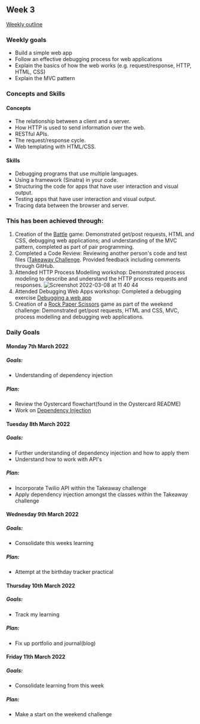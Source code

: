 ## Week 3

[Weekly outline](https://github.com/makersacademy/course/blob/master/week_outlines.md/)

### Weekly goals

* Build a simple web app
* Follow an effective debugging process for web applications
* Explain the basics of how the web works (e.g. request/response, HTTP, HTML, CSS)
* Explain the MVC pattern

### Concepts and Skills
#### Concepts
- The relationship between a client and a server.
- How HTTP is used to send information over the web.
- RESTful APIs.
- The request/response cycle.
- Web templating with HTML/CSS.

#### Skills
- Debugging programs that use multiple languages.
- Using a framework (Sinatra) in your code.
- Structuring the code for apps that have user interaction and visual output.
- Testing apps that have user interaction and visual output.
- Tracing data between the browser and server.

### This has been achieved through:

1. Creation of the [Battle](https://github.com/heykathl/battle2) game: Demonstrated get/post requests, HTML and CSS, debugging web applications; and understanding of the MVC pattern, completed as part of pair programming.
2. Completed a Code Review: Reviewing another person's code and test files ([Takeaway Challenge](https://github.com/makersacademy/takeaway-challenge/pull/2208). Provided feedback including comments through GitHub.
3. Attended HTTP Process Modelling workshop: Demonstrated process modeling to describe and understand the HTTP process requests and responses.
![Screenshot 2022-03-08 at 11 40 44](https://user-images.githubusercontent.com/74867241/157252940-b5658048-31e7-4275-b916-4aa7a6cc780b.png)
4. Attended Debugging Web Apps workshop: Completed a debugging exercise [Debugging a web app](https://github.com/makersacademy/skills-workshops/tree/main/how_the_web_works/debugging_2)
5. Creation of a [Rock Paper Scissors](https://github.com/heykathl/rps-challenge) game as part of the weekend challenge: Demonstrated get/post requests, HTML and CSS, MVC, process modelling and debugging web applications.

### Daily Goals
#### Monday 7th March 2022 
##### Goals:
* Understanding of dependency injection
##### Plan:
* Review the Oystercard flowchart(found in the Oystercard README)
* Work on [Dependency Injection](https://github.com/makersacademy/skills-workshops/blob/main/practicals/object_oriented_design/dependency_injection.md)

#### Tuesday 8th March 2022 
##### Goals:
* Further understanding of dependency injection and how to apply them
* Understand how to work with API's
##### Plan:
* Incorporate Twilio API within the Takeaway challenge
* Apply dependency injection amongst the classes within the Takeaway challenge

#### Wednesday 9th March 2022 
##### Goals:
* Consolidate this weeks learning
##### Plan:
* Attempt at the birthday tracker practical

#### Thursday 10th March 2022 
##### Goals: 
* Track my learning
##### Plan:
* Fix up portfolio and journal(blog)

#### Friday 11th March 2022 
##### Goals:
* Consolidate learning from this week
##### Plan:
* Make a start on the weekend challenge
